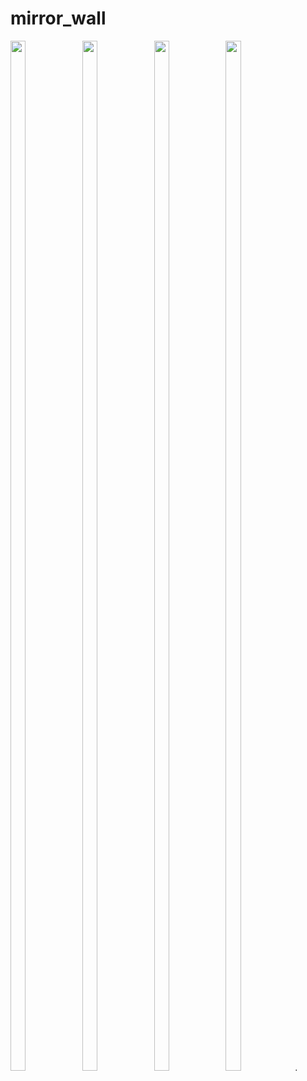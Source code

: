 # mirror_wall

<img src="https://github.com/user-attachments/assets/445ee662-1625-4b43-b56c-a1bc6425d5c8" height=65% width=22%>
<img src="https://github.com/user-attachments/assets/e4bdb0c7-00a8-4053-a766-12c3465dddcb" height=65% width=22%>
<img src="https://github.com/user-attachments/assets/4da79df1-6b4b-429b-a5cb-12e8a709b2eb" height=65% width=22%>
<img src="https://github.com/user-attachments/assets/9e3b3fe9-3bca-4e58-be16-672e3910f3af" height=65% width=22%>.
